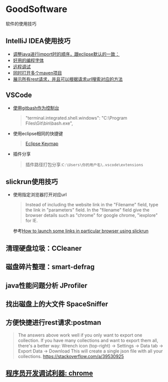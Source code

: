 # GoodSoftware
软件的使用技巧

## IntelliJ IDEA使用技巧
- [调整java进行import时的顺序，跟eclipse默认的一致：](https://stackoverflow.com/a/17194980/6182927)
- [好用的编程字体](https://github.com/yakumioto/YaHei-Consolas-Hybrid-1.12)
- [远程调试](http://lohasle.iteye.com/blog/1866139)
- [同时打开多个maven项目](https://stackoverflow.com/a/14637761/6182927)
- [展示所有rest请求，并且可以根据请求url搜索对应的方法](https://plugins.jetbrains.com/plugin/10292-restfultoolkit)

## VSCode
- [使用gitbash作为控制台](https://github.com/Microsoft/vscode/issues/7690)  
  > "terminal.integrated.shell.windows": "C:\Program Files\Git\bin\bash.exe",
- 使用eclipse相同的快捷键  
  > [Eclipse Keymap](https://marketplace.visualstudio.com/items?itemName=alphabotsec.vscode-eclipse-keybindings)  
- 插件分享  
  > 插件路径打包分享:`C:\Users\你的用户名\.vscode\extensions`


## slickrun使用技巧
- 使用指定浏览器打开对应url  
   > Instead of including the website link in the "Filename" field, type the link in "parameters" field. In the "filename" field give the browser details such as "chrome" for google chrome, "iexplore" for IE.    
   
   参考[How to launch some links in particular browser using slickrun](https://stackoverflow.com/a/6545239/6182927)  

## 清理硬盘垃圾：CCleaner

## 磁盘碎片整理：smart-defrag
## java性能问题分析  JProfiler
## 找出磁盘上的大文件  SpaceSniffer
## 方便快捷进行rest请求:postman

> The answers above work well if you only want to export one collection.
> If you have many collections and want to export them all, there's a better way:
> Wrench icon (top-right) -> Settings -> Data tab -> Export Data -> Download
> This will create a single json file with all your collections.
> https://stackoverflow.com/a/39530925

## [程序员开发调试利器: chrome](./bag/chrome.md)
